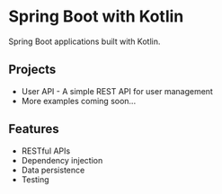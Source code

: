 # Spring Boot with Kotlin

Spring Boot applications built with Kotlin.

## Projects

- User API - A simple REST API for user management
- More examples coming soon...

## Features

- RESTful APIs
- Dependency injection
- Data persistence
- Testing 
